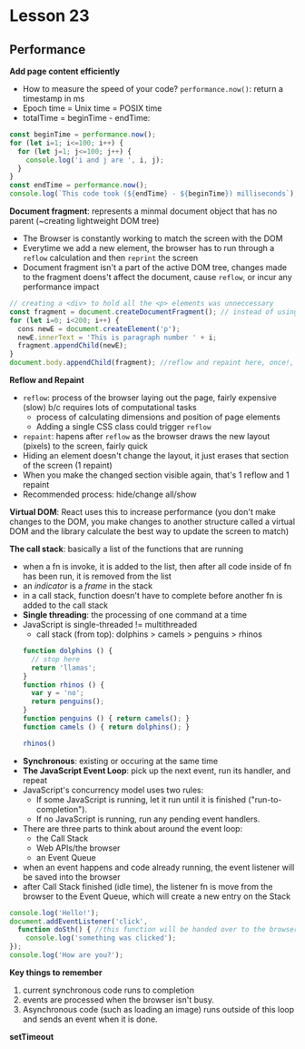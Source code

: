# Lesson 23
## Performance

**Add page content efficiently**
* How to measure the speed of your code? `performance.now()`: return a timestamp in ms
* Epoch time = Unix time = POSIX time
* totalTime = beginTime - endTime:
```js
const beginTime = performance.now();
for (let i=1; i<=100; i++) {
  for (let j=1; j<=100; j++) {
    console.log('i and j are ', i, j);
  }
}
const endTime = performance.now();
console.log(`This code took (${endTime} - ${beginTime}) milliseconds`); 
```

**Document fragment**: represents a minmal document object that has no parent (~creating lightweight DOM tree)
* The Browser is constantly working to match the screen with the DOM
* Everytime we add a new element, the browser has to run through a `reflow` calculation and then `reprint` the screen
* Document fragment isn't a part of the active DOM tree, changes made to the fragment doens't affect the document, cause `reflow`, or incur any performance impact
```js
// creating a <div> to hold all the <p> elements was unneccessary
const fragment = document.createDocumentFragment(); // instead of using <div>
for (let i=0; i<200; i++) {
  cons newE = document.createElement('p');
  newE.innerText = 'This is paragraph number ' + i;
  fragment.appendChild(newE);
}
document.body.appendChild(fragment); //reflow and repaint here, once!, doesn't slow down performance
```

**Reflow and Repaint**
* `reflow`: process of the browser laying out the page, fairly expensive (slow) b/c requires lots of computational tasks
  * process of calculating dimensions and position of page elements
  * Adding a single CSS class could trigger `reflow`
* `repaint`: hapens after `reflow` as the browser draws the new layout (pixels) to the screen, fairly quick
* Hiding an element doesn't change the layout, it just erases that section of the screen (1 repaint)
* When you make the changed section visible again, that's 1 reflow and 1 repaint
* Recommended process: hide/change all/show

**Virtual DOM**: React uses this to increase performance (you don't make changes to the DOM, you make changes to another structure called a virtual DOM and the library calculate the best way to update the screen to match)

**The call stack**: basically a list of the functions that are running
* when a fn is invoke, it is added to the list, then after all code inside of fn has been run, it is removed from the list
* an *indicator* is a *frame* in the stack
* in a call stack, function doesn't have to complete before another fn is added to the call stack
* **Single threading**: the processing of one command at a time
* JavaScript is single-threaded != multithreaded
  * call stack (from top): dolphins > camels > penguins > rhinos
  ```js
  function dolphins () {
    // stop here
    return 'llamas';
  }
  function rhinos () {
    var y = 'no';
    return penguins();
  }
  function penguins () { return camels(); }
  function camels () { return dolphins(); }

  rhinos()
  ```
* **Synchronous**: existing or occuring at the same time
* **The JavaScript Event Loop**: pick up the next event, run its handler, and repeat
* JavaScript's concurrency model uses two rules:
  * If some JavaScript is running, let it run until it is finished ("run-to-completion").
  * If no JavaScript is running, run any pending event handlers.
* There are three parts to think about around the event loop:
  * the Call Stack
  * Web APIs/the browser
  * an Event Queue 
* when an event happens and code already running, the event listener will be saved into the browser
* after Call Stack finished (idle time), the listener fn is move from the browser to the Event Queue, which will create a new entry on the Stack
```js
console.log('Hello!');
document.addEventListener('click',
  function doSth() { //this function will be handed over to the browser and then move to Event Queue, and then finally Call Stack
    console.log('something was clicked');
});
console.log('How are you?');
```

**Key things to remember**
1. current synchronous code runs to completion
2. events are processed when the browser isn't busy.
3. Asynchronous code (such as loading an image) runs outside of this loop and sends an event when it is done.

**setTimeout**

